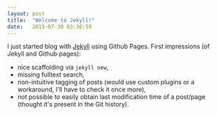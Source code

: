 ```yaml
---
layout: post
title:  "Welcome to Jekyll!"
date:   2015-07-30 03:36:59
---
```

I just started blog with [Jekyll][jekyll] using Github Pages. First impressions
(of Jekyll and Github pages):

  * nice scaffolding via `jekyll new`,
  * missing fulltext search,
  * non-intuitive tagging of posts (would use custom plugins or a workaround,
    I'll have to check it once more),
  * not possible to easily obtain last modification time of a post/page
    (thought it's present in the Git history).

[jekyll]:      http://jekyllrb.com

